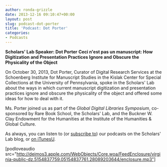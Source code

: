 ```yaml
---
author: ronda-grizzle
date: 2013-12-16 09:10:47+00:00
layout: post
slug: podcast-dot-porter
title: 'Podcast: Dot Porter'
categories:
- Podcasts
---
```


**Scholars' Lab Speaker: Dot Porter**
**Ceci n'est pas un manuscript: How Digitization and Presentation Practices Ignore and Obscure the Physicality of the Object**

On October 30, 2013, Dot Porter, Curator of Digital Research Services at the Schoenberg Institute for Manuscript Studies in the Kislak Center for Special Collections at the University of Pennsylvania, spoke in the Scholars' Lab about the ways in which current manuscript digitization and presentation practices ignore and obscure the physicality of the object and offered some ideas for how to deal with it.

Ms. Porter joined us as part of the _Global Digital Libraries Symposium_, co-sponsored by Rare Book School, the Scholars' Lab, and the Buckner W. Clay Endowment for the Humanities at the Institute of the Humanities & Global Culture.

As always, you can listen to (or [subscribe to](http://www.scholarslab.org/category/podcasts/)) our podcasts on the Scholars' Lab blog, or [on iTunesU](http://itunes.apple.com/us/itunes-u/scholars-lab-speaker-series/id401906619).

[podloveaudio src="http://deimos3.apple.com/WebObjects/Core.woa/FeedEnclosure/virginia-public-dz.5154837759.05154837761.28089203644/enclosure.mp3"]
